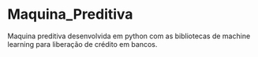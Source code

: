# Maquina_Preditiva
Maquina preditiva desenvolvida em python com as bibliotecas de machine learning para liberação de crédito em bancos.
